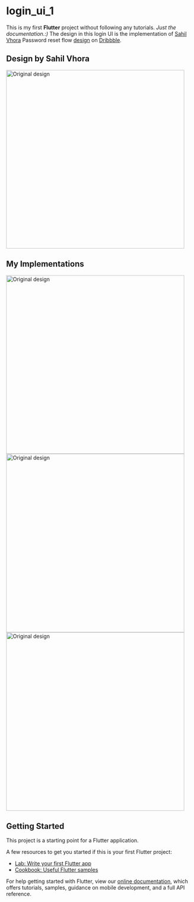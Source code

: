 # login_ui_1

This is my first **Flutter** project without following any tutorials. *Just the documentation.:)*
The design in this login UI is the implementation of [Sahil Vhora](https://dribbble.com/iamsahilvhora) Password reset flow [design](https://dribbble.com/shots/14324778-Password-Reset-Flow) on [Dribbble](dribbble.com).

## Design by Sahil Vhora
<img src="https://github.comAbdulrasheed/login_ui_1/screenshots/login_ui_1.png" alt="Original design" height="480"/>

## My Implementations
<img src="https://github.comAbdulrasheed/login_ui_1/screenshots/Screenshot_1.png" alt="Original design" height="480"/>
<img src="https://github.comAbdulrasheed/login_ui_1/screenshots/Screenshot_2.png" alt="Original design" height="480"/>
<img src="https://github.comAbdulrasheed/login_ui_1/screenshots/Screenshot_3.png" alt="Original design" height="480"/>



## Getting Started

This project is a starting point for a Flutter application.

A few resources to get you started if this is your first Flutter project:

- [Lab: Write your first Flutter app](https://flutter.dev/docs/get-started/codelab)
- [Cookbook: Useful Flutter samples](https://flutter.dev/docs/cookbook)

For help getting started with Flutter, view our
[online documentation](https://flutter.dev/docs), which offers tutorials,
samples, guidance on mobile development, and a full API reference.
